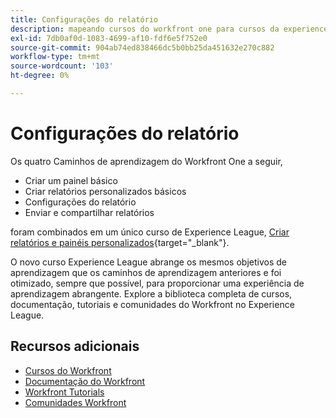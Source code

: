 ```yaml
---
title: Configurações do relatório
description: mapeando cursos do workfront one para cursos da experience league
exl-id: 7db0af0d-1083-4699-af10-fdf6e5f752e0
source-git-commit: 904ab74ed838466dc5b0bb25da451632e270c882
workflow-type: tm+mt
source-wordcount: '103'
ht-degree: 0%

---
```


# Configurações do relatório

Os quatro Caminhos de aprendizagem do Workfront One a seguir,

* Criar um painel básico
* Criar relatórios personalizados básicos
* Configurações do relatório
* Enviar e compartilhar relatórios

foram combinados em um único curso de Experience League, [Criar relatórios e painéis personalizados](https://experienceleague.adobe.com/?recommended=Workfront-U-1-2022.3.reporting){target="_blank"}.

O novo curso Experience League abrange os mesmos objetivos de aprendizagem que os caminhos de aprendizagem anteriores e foi otimizado, sempre que possível, para proporcionar uma experiência de aprendizagem abrangente.  Explore a biblioteca completa de cursos, documentação, tutoriais e comunidades do Workfront no Experience League.

## Recursos adicionais

* [Cursos do Workfront](https://experienceleague.adobe.com/?lang=en&amp;Solution=Workfront#courses)
* [Documentação do Workfront](https://experienceleague.adobe.com/docs/workfront.html)
* [Workfront Tutorials](https://experienceleague.adobe.com/docs/workfront-learn/tutorials-workfront/home.html)
* [Comunidades Workfront](https://experienceleaguecommunities.adobe.com/t5/workfront/ct-p/workfront)
